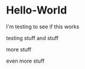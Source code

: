 # Hello-World
I'm testing to see if this works

testing stuff and stuff

more stuff

even more stuff

